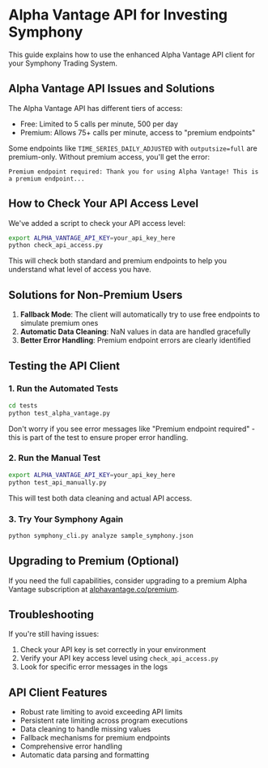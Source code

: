 # Alpha Vantage API for Investing Symphony

This guide explains how to use the enhanced Alpha Vantage API client for your Symphony Trading System.

## Alpha Vantage API Issues and Solutions

The Alpha Vantage API has different tiers of access:
- Free: Limited to 5 calls per minute, 500 per day
- Premium: Allows 75+ calls per minute, access to "premium endpoints"

Some endpoints like `TIME_SERIES_DAILY_ADJUSTED` with `outputsize=full` are premium-only. Without premium access, you'll get the error:

```
Premium endpoint required: Thank you for using Alpha Vantage! This is a premium endpoint...
```

## How to Check Your API Access Level

We've added a script to check your API access level:

```bash
export ALPHA_VANTAGE_API_KEY=your_api_key_here
python check_api_access.py
```

This will check both standard and premium endpoints to help you understand what level of access you have.

## Solutions for Non-Premium Users

1. **Fallback Mode**: The client will automatically try to use free endpoints to simulate premium ones
2. **Automatic Data Cleaning**: NaN values in data are handled gracefully
3. **Better Error Handling**: Premium endpoint errors are clearly identified

## Testing the API Client

### 1. Run the Automated Tests

```bash
cd tests
python test_alpha_vantage.py
```

Don't worry if you see error messages like "Premium endpoint required" - this is part of the test to ensure proper error handling.

### 2. Run the Manual Test

```bash
export ALPHA_VANTAGE_API_KEY=your_api_key_here
python test_api_manually.py
```

This will test both data cleaning and actual API access.

### 3. Try Your Symphony Again

```bash
python symphony_cli.py analyze sample_symphony.json
```

## Upgrading to Premium (Optional)

If you need the full capabilities, consider upgrading to a premium Alpha Vantage subscription at [alphavantage.co/premium](https://www.alphavantage.co/premium/).

## Troubleshooting

If you're still having issues:

1. Check your API key is set correctly in your environment
2. Verify your API key access level using `check_api_access.py`
3. Look for specific error messages in the logs

## API Client Features

- Robust rate limiting to avoid exceeding API limits
- Persistent rate limiting across program executions
- Data cleaning to handle missing values
- Fallback mechanisms for premium endpoints
- Comprehensive error handling
- Automatic data parsing and formatting
